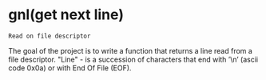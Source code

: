 # gnl(get next line)
    Read on file descriptor

The goal of the project is to write a function that returns a line read from a file descriptor.
"Line" - is a succession of characters that end with ’\n’ (ascii code
0x0a) or with End Of File (EOF).
